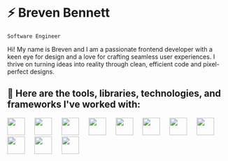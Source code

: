 # :zap: Breven Bennett

`Software Engineer`

Hi! My name is Breven and I am a passionate frontend developer with a keen eye for design and a love for crafting seamless user experiences. I thrive on turning ideas into reality through clean, efficient code and pixel-perfect designs.

## :hammer: Here are the tools, libraries, technologies, and frameworks I've worked with:
<img src="https://github.com/BrevenBennett/BrevenBennett/assets/118828879/ec6546ee-306e-40a6-90f6-a8078a8bc2a1" width="40" /> &emsp;
<img src="https://github.com/BrevenBennett/BrevenBennett/assets/118828879/8618f7ec-5611-47b5-8f4d-881334a8f6a9" width="40" /> &emsp;
<img src="https://github.com/BrevenBennett/BrevenBennett/assets/118828879/51102bbb-f6ff-4cc9-85fe-0471fd11906a" width="40" /> &emsp;
<img src="https://github.com/BrevenBennett/BrevenBennett/assets/118828879/1750b33a-e401-436b-93f6-77c3d9c11624" width="40" /> &emsp;
<img src="https://github.com/BrevenBennett/BrevenBennett/assets/118828879/52abd6ab-690b-46bf-81b4-8091ef405d89" width="40" /> &emsp;
<img src="https://github.com/BrevenBennett/BrevenBennett/assets/118828879/08bfeb72-314e-4379-8a52-814e0f134fe8" width="40" /> &emsp;
<img src="https://github.com/BrevenBennett/BrevenBennett/assets/118828879/cfe588d2-0b48-42f2-b184-10395dde2bf0" width="40" /> &emsp;
<img src="https://github.com/BrevenBennett/BrevenBennett/assets/118828879/bbba438e-2cab-4f4c-8ac1-74e375a4140b" width="40" /> &emsp;
<img src="https://github.com/BrevenBennett/BrevenBennett/assets/118828879/fde8a2d9-e8ee-4bfc-a26f-39253573536d" width="40" /> &emsp;
<img src="https://github.com/BrevenBennett/BrevenBennett/assets/118828879/a4ad3b74-baf3-4de4-8ddd-412aef53c6a2" width="40" /> &emsp;
<img src="https://github.com/BrevenBennett/BrevenBennett/assets/118828879/073e6bb6-2483-4445-b451-48e6bd221745" width="40" /> &emsp;
